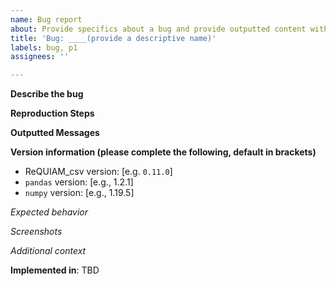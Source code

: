 ```yaml
---
name: Bug report
about: Provide specifics about a bug and provide outputted content with any errors
title: 'Bug: ____(provide a descriptive name)'
labels: bug, p1
assignees: ''

---
```

<!--Fields in **bold** are REQUIRED, fields in *italics* are OPTIONAL -->

**Describe the bug**
<!-- A clear and concise description of what the bug is. -->

**Reproduction Steps**
<!-- Steps to reproduce the behavior -->

**Outputted Messages**
<!-- Provide the full message log if possible or a subset that includes a few lines before the failure -->

**Version information (please complete the following, default in brackets)**
 - ReQUIAM_csv version: [e.g. `0.11.0`] 
 - `pandas` version: [e.g., 1.2.1]
 - `numpy` version: [e.g., 1.19.5]

*Expected behavior*
<!-- A clear and concise description of what you expected to happen. -->

*Screenshots*
<!-- If applicable, add screenshots to help explain your problem. -->

*Additional context*
<!-- Add any other context about the problem here. -->

<!--Branch info-->
**Implemented in**: TBD <!--`feature/feature_name` #(PR No) --> 